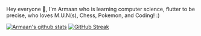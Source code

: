 Hey everyone 👋, I'm Armaan who is learning computer science, flutter to be precise, who loves M.U.N(s), Chess, Pokemon, and Coding! :)

[![Armaan's github stats](https://github-readme-stats.vercel.app/api?username=0Armaan025)](https://github.com/anuraghazra/github-readme-stats)
[![GitHub Streak](https://streak-stats.demolab.com?user=0Armaan025&exclude_days=Sun)](https://git.io/streak-stats)
